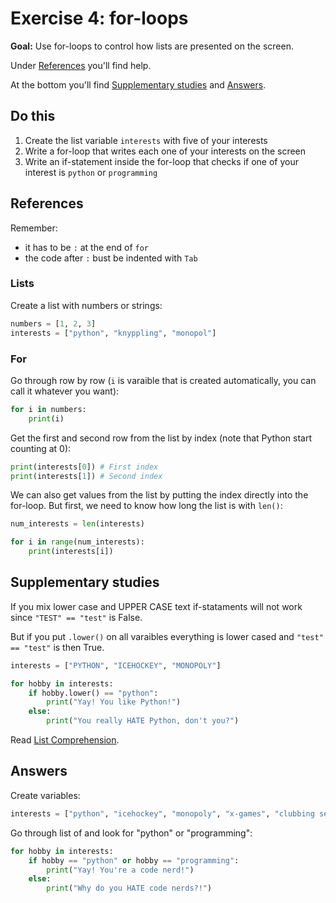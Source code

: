 # Exercise 4: for-loops

**Goal:** Use for-loops to control how lists are presented on the screen.

Under [References](#references) you'll find help.

At the bottom you'll find [Supplementary studies](#supplementary-studies) and [Answers](#answers).

## Do this

1. Create the list variable `interests` with five of your interests
2. Write a for-loop that writes each one of your interests on the screen
3. Write an if-statement inside the for-loop that checks if one of your interest is `python` or `programming`

## References

Remember:

- it has to be `:` at the end of `for`
- the code after `:` bust be indented with `Tab`

### Lists

Create a list with numbers or strings:
```py
numbers = [1, 2, 3]
interests = ["python", "knyppling", "monopol"]
```

### For

Go through row by row (`i` is varaible that is created automatically, you can call it whatever you want):
```py
for i in numbers:
	print(i)
```

Get the first and second row from the list by index (note that Python start counting at 0):
```py
print(interests[0]) # First index
print(interests[1]) # Second index
```

We can also get values from the list by putting the index directly into the for-loop. But first, we need to know how long the list is with `len()`:
```py
num_interests = len(interests)

for i in range(num_interests):
	print(interests[i])
```

## Supplementary studies

If you mix lower case and UPPER CASE text if-stataments will not work since `"TEST" == "test"` is False.

But if you put `.lower()` on all varaibles everything is lower cased and `"test" == "test"` is then True.
```py
interests = ["PYTHON", "ICEHOCKEY", "MONOPOLY"]

for hobby in interests:
	if hobby.lower() == "python":
		print("Yay! You like Python!")
	else:
		print("You really HATE Python, don't you?")
```

Read [List Comprehension](https://www.learnpython.org/en/List_Comprehensions).

## Answers

Create variables:
```py
interests = ["python", "icehockey", "monopoly", "x-games", "clubbing seals"]
```

Go through list of and look for "python" or "programming":
```py
for hobby in interests:
	if hobby == "python" or hobby == "programming":
		print("Yay! You're a code nerd!")
	else:
		print("Why do you HATE code nerds?!")
```
